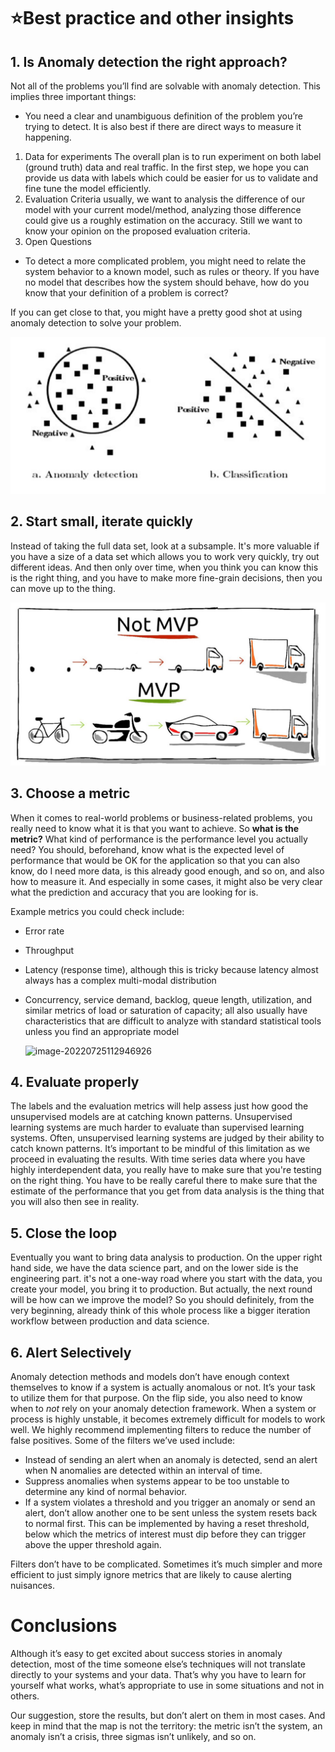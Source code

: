 # ⭐Best practice and other insights



## 1. Is Anomaly detection the right approach?

Not all of the problems you’ll find are solvable with anomaly detection. This implies three important things:

- You need a clear and unambiguous definition of the problem you’re trying to detect. It is also best if there are direct ways to measure it happening. 

1.	Data for experiments
The overall plan is to run experiment on both label (ground truth) data and real traffic. In the first step, we hope you can provide us data with labels which could be easier for us to validate and fine tune the model efficiently.
2.	Evaluation Criteria
usually, we want to analysis the difference of our model with your current model/method,  analyzing those difference could give us a roughly estimation on the accuracy. Still we want to know your opinion on the proposed evaluation criteria.
3.	Open Questions







- To detect a more complicated problem, you might need to relate the system behavior to a known model, such as rules or theory. If you have no model that describes how the system should behave, how do you know that your definition of a problem is correct?

If you can get close to that, you might have a pretty good shot at using anomaly detection to solve your problem.

![image-20220725112931857](https://raw.githubusercontent.com/Azure/Metrics-Advisor-for-Equipment/main/image/image-20220725112931857.png)







## 2. Start small, iterate quickly

Instead of taking the full data set, look at a subsample. It's more valuable if you have a size of a data set which allows you to work very quickly, try out different ideas. And then only over time, when you think you can know this is the right thing, and you have to make more fine-grain decisions, then you can move up to the thing. 

![image-20220720170106787](https://raw.githubusercontent.com/Azure/Metrics-Advisor-for-Equipment/main/image/image-20220720170106787.png)



## 3. Choose a metric

When it comes to real-world problems or business-related problems, you really need to know what it is that you want to achieve. So **what is the metric?** What kind of performance is the performance level you actually need? You should, beforehand, know what is the expected level of performance that would be OK for the application so that you can also know, do I need more data, is this already good enough, and so on, and also how to measure it. And especially in some cases, it might also be very clear what the prediction and accuracy that you are looking for is.

Example metrics you could check include:

- Error rate

- Throughput

- Latency (response time), although this is tricky because latency almost always has a complex multi-modal distribution

- Concurrency, service demand, backlog, queue length, utilization, and similar metrics of load or saturation of capacity; all also usually have characteristics that are difficult to analyze with standard statistical tools unless you find an appropriate model

  ![image-20220725112946926](../../../../../AppData/Roaming/Typora/typora-user-images/image-20220725112946926.png)

## 4. Evaluate properly

The labels and the evaluation metrics will help assess just how good the unsupervised models are at catching known patterns. Unsupervised learning systems are much harder to evaluate than supervised learning systems. Often, unsupervised learning systems are judged by their ability to catch known patterns. It’s important to be mindful of this limitation as we proceed in evaluating the results. With time series data where you have highly interdependent data, you really have to make sure that you're testing on the right thing.  You have to be really careful there to make sure that the estimate of the performance that you get from data analysis is the thing that you will also then see in reality.



## 5. Close the loop

Eventually you want to bring data analysis to production. On the upper right hand side, we have the data science part, and on the lower side is the engineering part.  it's not a one-way road where you start with the data, you create your model, you bring it to production. But actually, the next round will be how can we improve the model? So you should definitely, from the very beginning, already think of this whole process like a bigger iteration workflow between production and data science.





## 6. Alert Selectively

Anomaly detection methods and models don’t have enough context themselves to know if a system is actually anomalous or not. It’s your task to utilize them for that purpose. On the flip side, you also need to know when to *not* rely on your anomaly detection framework. When a system or process is highly unstable, it becomes extremely difficult for models to work well. We highly recommend implementing filters to reduce the number of false positives. Some of the filters we’ve used include:

- Instead of sending an alert when an anomaly is detected, send an alert when N anomalies are detected within an interval of time.
- Suppress anomalies when systems appear to be too unstable to determine any kind of normal behavior.
- If a system violates a threshold and you trigger an anomaly or send an alert, don’t allow another one to be sent unless the system resets back to normal first. This can be implemented by having a reset threshold, below which the metrics of interest must dip before they can trigger above the upper threshold again.

Filters don’t have to be complicated. Sometimes it’s much simpler and more efficient to just simply ignore metrics that are likely to cause alerting nuisances.



# Conclusions

Although it’s easy to get excited about success stories in anomaly detection, most of the time someone else’s techniques will not translate directly to your systems and your data. That’s why you have to learn for yourself what works, what’s appropriate to use in some situations and not in others.

Our suggestion, store the results, but don’t alert on them in most cases. And keep in mind that the map is not the territory: the metric isn’t the system, an anomaly isn’t a crisis, three sigmas isn’t unlikely, and so on.
